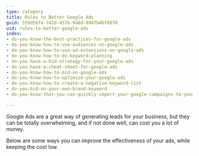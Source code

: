 ```yaml
---
type: category
title: Rules to Better Google Ads
guid: 559d56f4-742d-4576-9a8d-8947b4bf8870
uid: rules-to-better-google-ads
index:
- do-you-know-the-best-practices-for-google-ads
- do-you-know-how-to-use-audiences-on-google-ads
- do-you-know-how-to-use-ad-extensions-on-google-ads
- do-you-know-how-to-do-keyword-planning
- do-you-have-a-bid-strategy-for-your-google-ads
- do-you-have-a-cheat-sheet-for-google-ads
- do-you-know-how-to-bid-on-google-ads
- do-you-know-how-to-optimize-your-google-ads
- do-you-know-how-to-create-a-negative-keyword-list
- do-you-bid-on-your-own-brand-keyword
- do-you-know-that-you-can-quickly-import-your-google-campaigns-to-your-microsoft-ads

---
```

<p>​Google Ads are a great way of generating leads for your business, but they can be totally overwhelming, and if not done well, can cost you a lot of money.</p><p class="ssw15-rteElement-P">Below are some ways you can improve the effectiveness of your ads, while keeping the cost low.​​​<br></p>



